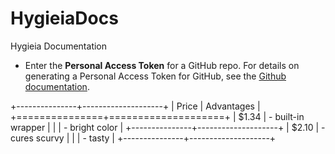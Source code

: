 # HygieiaDocs
Hygieia Documentation
 - Enter the **Personal Access Token** for a GitHub repo. For details on generating a Personal Access Token for GitHub, see the [Github documentation](https://help.github.com/articles/creating-a-personal-access-token-for-the-command-line/).
   
+---------------+--------------------+
| Price         | Advantages         |
+===============+====================+
| $1.34         | - built-in wrapper |
|               | - bright color     |
+---------------+--------------------+
| $2.10         | - cures scurvy     |
|               | - tasty            |
+---------------+--------------------+
